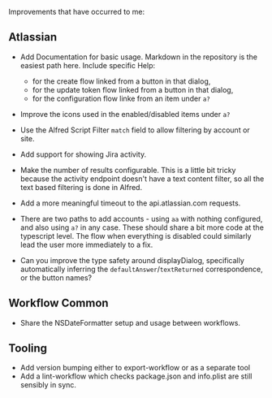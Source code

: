 Improvements that have occurred to me:

## Atlassian

- Add Documentation for basic usage. Markdown in the repository is the easiest
  path here. Include specific Help:

  - for the create flow linked from a button in that dialog,
  - for the update token flow linked from a button in that dialog,
  - for the configuration flow linke from an item under `a?`

- Improve the icons used in the enabled/disabled items under `a?`
- Use the Alfred Script Filter `match` field to allow filtering by account or
  site.
- Add support for showing Jira activity.
- Make the number of results configurable. This is a little bit tricky because
  the activity endpoint doesn't have a text content filter, so all the text
  based filtering is done in Alfred.
- Add a more meaningful timeout to the api.atlassian.com requests.
- There are two paths to add accounts - using `aa` with nothing configured, and
  also using `a?` in any case. These should share a bit more code at the
  typescript level. The flow when everything is disabled could similarly lead
  the user more immediately to a fix.
- Can you improve the type safety around displayDialog, specifically
  automatically inferring the `defaultAnswer`/`textReturned` correspondence, or
  the button names?

## Workflow Common

- Share the NSDateFormatter setup and usage between workflows.

## Tooling

- Add version bumping either to export-workflow or as a separate tool
- Add a lint-workflow which checks package.json and info.plist are still sensibly in sync.
